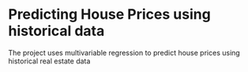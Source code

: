 # Predicting House Prices using historical data
The project uses multivariable regression to predict house prices using historical real estate data
